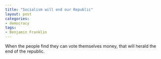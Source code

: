 ```yaml
---
title: "Socialism will end our Republic"
layout: post
categories:
- democracy
tags:
- Benjamin Franklin
---
```


When the people find they can vote themselves money, that will herald the end of the republic.